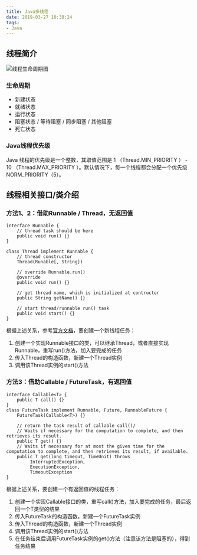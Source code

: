 ```yaml
---
title: Java多线程
date: 2019-03-27 10:38:24
tags:
- Java
---
```


<!-- more -->

## 线程简介

![线程生命周期图](http://www.runoob.com/wp-content/uploads/2014/01/java-thread.jpg)

### 生命周期

* 新建状态
* 就绪状态
* 运行状态
* 阻塞状态 / 等待阻塞 / 同步阻塞 / 其他阻塞
* 死亡状态

### Java线程优先级

Java 线程的优先级是一个整数，其取值范围是 1 （Thread.MIN_PRIORITY ） - 10 （Thread.MAX_PRIORITY ）。默认情况下，每一个线程都会分配一个优先级 NORM_PRIORITY（5）。

## 线程相关接口/类介绍

### 方法1、2：借助Runnable / Thread，无返回值

````
interface Runnable {
    // thread task should be here
    public void run() {}
}

class Thread implement Runnable {
    // thread constructor
    Thread(Runable[, String])
    
    // override Runnable.run()
    @override
    public void run() {}

    // get thread name, which is initialized at contructor
    public String getName() {}

    // start thread/runnable run() task
    public void start() {}
}
````

根据上述关系，参考[官方文档](https://docs.oracle.com/javase/8/docs/api/)，要创建一个新线程任务：

1. 创建一个实现Runnable接口的类，可以继承Thread，或者直接实现Runnable，重写run()方法，加入要完成的任务
2. 传入Thread的构造函数，新建一个Thread实例
3. 调用该Thread实例的start()方法

### 方法3：借助Callable / FutureTask，有返回值

````
interface Callable<T> {
    public T call() {}
}
class FutureTask implement Runnable, Future, RunnableFuture {
    FutureTask(Callable<T>) {}

    // return the task result of callable call()/
    // Waits if necessary for the computation to complete, and then retrieves its result.
    public T get() {}
    // Waits if necessary for at most the given time for the computation to complete, and then retrieves its result, if available.
    public T get(long timeout, TimeUnit) throws 
         InterruptedException,
         ExecutionException,
         TimeoutException
}
````

根据上述关系，要创建一个有返回值的线程任务：

1. 创建一个实现Callable接口的类，重写call()方法，加入要完成的任务，最后返回一个T类型的结果
2. 传入FutureTask的构造函数，新建一个FutureTask实例
3. 传入Thread的构造函数，新建一个Thread实例
4. 调用该Thread实例的start()方法
5. 在任务结束后调用FutureTask实例的get()方法（注意该方法是阻塞的），得到任务结果